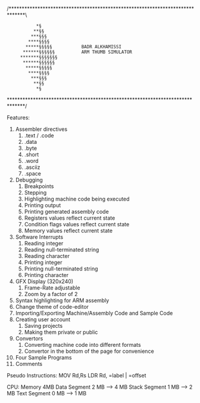 /******************************************************************************\             

                   
               *§                              
              **§§              
             ***§§§             
            ****§§§§            
           *****§§§§§           BADR ALKHAMISSI
          ******§§§§§§          ARM THUMB SIMULATOR
         *******§§§§§§§         
          ******§§§§§§          
           *****§§§§§           
            ****§§§§            
             ***§§§             
              **§§              
               *§  


\******************************************************************************/             


Features:
1. Assembler directives
    1. .text / .code
    2. .data
    3. .byte
    4. .short
    5. .word
    6. .asciiz 
    7. .space
2. Debugging
    1. Breakpoints
    2. Stepping
    3. Highlighting machine code being executed
    4. Printing output
    5. Printing generated assembly code
    6. Registers values reflect current state 
    7. Condition flags values reflect current state 
    8. Memory values reflect current state 
3. Software Interrupts
    1. Reading integer
    2. Reading null-terminated string
    3. Reading character 
    4. Printing integer
    5. Printing null-terminated string
    6. Printing character
4. GFX Display (320x240)
    1. Frame-Rate adjustable
    2. Zoom by a factor of 2
5. Syntax highlighting for ARM assembly 
6. Change theme of code-editor
7. Importing/Exporting Machine/Assembly Code and Sample Code
8. Creating user account
    1. Saving projects 
    2. Making them private or public
9. Convertors
    1. Converting machine code into different formats 
    2. Convertor in the bottom of the page for convenience 
10. Four Sample Programs 
11. Comments 

Pseudo Instructions:
MOV Rd,Rs
LDR Rd, =label | =offset

CPU:
Memory 4MB
Data Segment  2 MB —> 4 MB
Stack Segment 1 MB —> 2 MB
Text Segment  0 MB —> 1 MB


